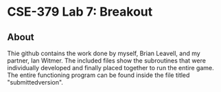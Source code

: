 # CSE-379 Lab 7: Breakout

## About

Thie github contains the work done by myself, Brian Leavell, and my partner, Ian Witmer. The included files show the subroutines that were individually developed and finally placed together to run the entire game.
The entire functioning program can be found inside the file titled "submittedversion".
